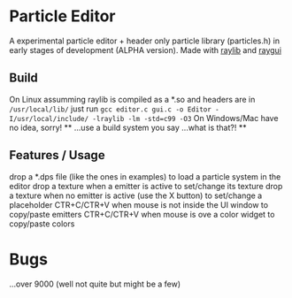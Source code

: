 # Particle Editor
A experimental particle editor + header only particle library (particles.h) in early stages of development (ALPHA version).
Made with [raylib](https://github.com/raysan5/raylib) and [raygui](https://github.com/raysan5/raygui)

## Build
On Linux assumming raylib is compiled as a *.so and headers are in `/usr/local/lib/` just run `gcc editor.c gui.c -o Editor -I/usr/local/include/ -lraylib -lm -std=c99 -O3`
On Windows/Mac have no idea, sorry!
** ...use a build system you say ...what is that?! **

## Features / Usage
drop a *.dps file (like the ones in examples) to load a particle system in the editor
drop a texture when a emitter is active to set/change its texture
drop a texture when no emitter is active (use the X button) to set/change a placeholder
CTR+C/CTR+V when mouse is not inside the UI window to copy/paste emitters
CTR+C/CTR+V when mouse is ove a color widget to copy/paste colors

# Bugs
...over 9000 (well not quite but might be a few)

